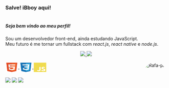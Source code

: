 ### Salve! iBboy aqui! <h1> 
  ##### **Seja bem vindo ao meu perfil!**<h5>
  Sou um desenvolvedor front-end, ainda estudando JavaScript.
  <br>
  Meu futuro é me tornar um fullstack com *react.js*, *react native* e *node.js*.
  <br>
  <div align="center">
    <a href="https://github.com/iBboy">
      <img height="180em" src="https://github-readme-stats.vercel.app/api?username=iBboy&show_icons=true&theme=dark&include_all_commits=true&count_private=true"/>
      <img height="180em" src="https://github-readme-stats.vercel.app/api/top-langs/?username=ibboy&layout=compact&langs_count=7&theme=dark"/>
  </div>
  <div style="display: inline_block"><br> 
  <img align="center" alt="iBboy-HTML" height="30" width="40" src="https://raw.githubusercontent.com/devicons/devicon/master/icons/html5/html5-original.svg">
  <img align="center" alt="iBboy-CSS" height="30" width="40" src="https://raw.githubusercontent.com/devicons/devicon/master/icons/css3/css3-original.svg">
  <img align="center" alt="iBboy-Js" height="30" width="40" src="https://raw.githubusercontent.com/devicons/devicon/master/icons/javascript/javascript-plain.svg">
    <img align="right" alt="Rafa-pic" height="150" style="border-radius:50px;" src="http://media.tumblr.com/2b39d37980ccc87a7a11a6ccb24b3251/tumblr_inline_msdcvrZzp81qz4rgp.gif">
  </div>
    <br>
  <div> 
  <a href="https://www.instagram.com/_leonardo.silva_/" target="_blank"><img src="https://img.shields.io/badge/-Instagram-%23E4405F?style=for-the-badge&logo=instagram&logoColor=white" target="_blank"></a> 
  <a href = "mailto:leonardo.skil001@gmail.com"><img src="https://img.shields.io/badge/-Gmail-%23333?style=for-the-badge&logo=gmail&logoColor=white" target="_blank"></a>
  <a href="https://www.linkedin.com/in/leonardo-rolim-387983213/" target="_blank"><img src="https://img.shields.io/badge/-LinkedIn-%230077B5?style=for-the-badge&logo=linkedin&logoColor=white" target="_blank"></a> 
 
</div>
